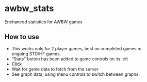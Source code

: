 # awbw_stats
Enchanced statistics for AWBW games


## How to use
- This works only for 2 player games, best on completed games or ongoing STD/HF games.
- "Stats" button has been added to game controls on its left
- Click
- Wait for game data to fetch from the server
- See graph data, using menu controls to switch between graphs.
